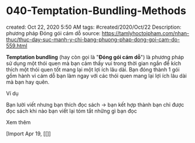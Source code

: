 ---
---

# 040-Temptation-Bundling-Methods

created: Oct 22, 2020 5:50 AM
tags: #created/2020/Oct/22
Description: phương pháp Đóng gói cám dỗ
source: https://tamlyhoctoipham.com/nhan-thuc/thuc-day-suc-manh-y-chi-bang-phuong-phap-dong-goi-cam-do-559.html

**Temptation bundling** (hay còn gọi là "**Đóng gói cám dỗ**") là phương pháp sử dụng một thói quen mà bạn cảm thấy vui trong thời gian ngắn để kích thích một thói quen tốt mang lại một lợi ích lâu dài. Bạn đóng thành 1 gói gồm hành vi cám dỗ bạn làm ngay với các thói quen mang lại lợi ích lâu dài mà bạn hay quên.

Ví dụ

Bạn lười viết nhưng bạn thích đọc sách → bạn kết hợp thành bạn chỉ được đọc sách khi nào bạn viết lại tóm tắt những gì bạn đọc

Xem thêm

[Import Apr 19, [[]]